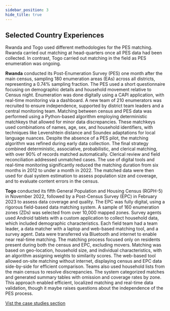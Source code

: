 ```yaml
---
sidebar_position: 3
hide_title: true
---
```


## Selected Country Experiences


Rwanda and Togo used different methodologies for the PES matching. Rwanda carried out matching at head-quarters once all PES data had been collected. In contrast, Togo carried out matching in the field as PES enumeration was ongoing.

**Rwanda** conducted its Post-Enumeration Survey (PES) one month after the main census, sampling 180 enumeration areas (EAs) across all districts, representing a 0.74% sampling fraction. The PES used a short questionnaire focusing on demographic details and household movement relative to Census night. Enumeration was done digitally using a CAPI application, with real-time monitoring via a dashboard. A new team of 210 enumerators was recruited to ensure independence, supported by district team leaders and a central monitoring team. Matching between census and PES data was performed using a Python-based algorithm employing deterministic matchkeys that allowed for minor data discrepancies. These matchkeys used combinations of names, age, sex, and household identifiers, with techniques like Levenshtein distance and Soundex adaptations for local language nuances. Despite the absence of a PES pilot, the matching algorithm was refined during early data collection. The final strategy combined deterministic, associative, probabilistic, and clerical matching, with over 90% of records matched automatically. Clerical review and field reconciliation addressed unmatched cases. The use of digital tools and real-time monitoring significantly reduced the matching duration from six months in 2012 to under a month in 2022. The matched data were then used for dual system estimation to assess population size and coverage, and to evaluate content errors in the census.

**Togo** conducted its fifth General Population and Housing Census (RGPH-5) in November 2022, followed by a Post-Census Survey (EPC) in February 2023 to assess data coverage and quality. The EPC was fully digital, using a rigorous field-based data matching system. A sample of 160 enumeration zones (ZDs) was selected from over 10,000 mapped zones. Survey agents used Android tablets with a custom application to collect household data, which included demographic characteristics. Each field team had a team leader, a data matcher with a laptop and web-based matching tool, and a survey agent. Data were transferred via Bluetooth and internet to enable near real-time matching. The matching process focused only on residents present during both the census and EPC, excluding movers. Matching was based on geo-location, household size, and individual characteristics, with an algorithm assigning weights to similarity scores. The web-based tool allowed on-site matching without internet, displaying census and EPC data side-by-side for efficient comparison. Teams also used household lists from the main census to resolve discrepancies. The system categorized matches and generated summary tables with omission and coverage rates by zone. This approach enabled efficient, localized matching and real-time data validation, though it maybe raises questions about the independence of the PES process.

[Vist the case studies section](/docs/case-studies/Chapter-14/ch14-pes-case-studies)